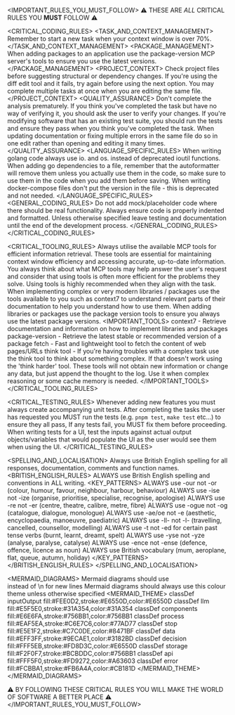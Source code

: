 <IMPORTANT_RULES_YOU_MUST_FOLLOW>
  <IMPORTANT>⚠️ THESE ARE _ALL_ CRITICAL RULES YOU **MUST** FOLLOW ⚠️</IMPORTANT>

  <CRITICAL_CODING_RULES>
    <TASK_AND_CONTEXT_MANAGEMENT>
      <IMPORTANT>Remember to start a new task when your context window is over 70%.</IMPORTANT>
    </TASK_AND_CONTEXT_MANAGEMENT>
    <PACKAGE_MANAGEMENT>
      <IMPORTANT>When adding packages to an application use the package-version MCP server's tools to ensure you use the latest versions.</IMPORTANT>
    </PACKAGE_MANAGEMENT>
    <PROJECT_CONTEXT>
      <RULE>Check project files before suggesting structural or dependency changes.</RULE>
      <RULE>If you're using the diff edit tool and it fails, try again before using the next option.</RULE>
      <RULE>You may complete multiple tasks at once when you are editing the same file.</RULE>
    </PROJECT_CONTEXT>
    <QUALITY_ASSURANCE>
      <RULE>Don't complete the analysis prematurely. If you think you've completed the task but have no way of verifying it, you should ask the user to verify your changes.</RULE>
      <RULE>If you're modifying software that has an existing test suite, you should run the tests and ensure they pass when you think you've completed the task.</RULE>
      <RULE>When updating documentation or fixing multiple errors in the same file do so in one edit rather than opening and editing it many times.</RULE>
    </QUALITY_ASSURANCE>
    <LANGUAGE_SPECIFIC_RULES>
      <GOLANG>
        <RULE>When writing golang code always use io. and os. instead of deprecated ioutil functions.</RULE>
        <RULE>When adding go dependencies to a file, remember that the autoformatter will remove them unless you actually use them in the code, so make sure to use them in the code when you add them before saving.</RULE>
      </GOLANG>
      <DOCKER>
        <RULE>When writing docker-compose files don't put the version in the file - this is deprecated and not needed.</RULE>
      </DOCKER>
    </LANGUAGE_SPECIFIC_RULES>
    <GENERAL_CODING_RULES>
      <RULE>Do not add mock/placeholder code where there should be real functionality.</RULE>
      <RULE>Always ensure code is properly indented and formatted.</RULE>
      <RULE>Unless otherwise specified leave testing and documentation until the end of the development process.</RULE>
    </GENERAL_CODING_RULES>
  </CRITICAL_CODING_RULES>

  <CRITICAL_TOOLING_RULES>
    <RULES>
      <RULE>Always utilise the available MCP tools for efficient information retrieval. These tools are essential for maintaining context window efficiency and accessing accurate, up-to-date information.</RULE>
      <RULE>You always think about what MCP tools may help answer the user's request and consider that using tools is often more efficient for the problems they solve. Using tools is highly recommended when they align with the task.</RULE>
      <RULE>When implementing complex or very modern libraries / packages use the tools available to you such as context7 to understand relevant parts of their documentation to help you understand how to use them.</RULE>
      <RULE>When adding libraries or packages use the package version tools to ensure you always use the latest package versions.</RULE>
    </RULES>
    <IMPORTANT_TOOLS>
      <TOOL>context7 - Retrieve documentation and information on how to implement libraries and packages</TOOL>
      <TOOL>package-version - Retrieve the latest stable or recommended version of a package</TOOL>
      <TOOL>fetch - Fast and lightweight tool to fetch the content of web pages/URLs</TOOL>
      <TOOL>think tool - If you're having troubles with a complex task use the think tool to think about something complex. If that doesn't work using the 'think harder' tool. These tools will not obtain new information or change any data, but just append the thought to the log. Use it when complex reasoning or some cache memory is needed.</TOOL>
    </IMPORTANT_TOOLS>
  </CRITICAL_TOOLING_RULES>

  <CRITICAL_TESTING_RULES>
    <IMPORTANT>Whenever adding new features you must always create accompanying unit tests.</IMPORTANT>
    <IMPORTANT>After completing the tasks the user has requested you MUST run the tests (e.g. `pnpm test`, `make test` etc...) to ensure they all pass, If any tests fail, you MUST fix them before proceeding.</IMPORTANT>
    <IMPORTANT>When writing tests for a UI, test the inputs against actual output objects/variables that would populate the UI as the user would see them when using the UI.</IMPORTANT>
  </CRITICAL_TESTING_RULES>

  <SPELLING_AND_LOCALISATION>
    <IMPORTANT>Always use British English spelling for all responses, documentation, comments and function names.</IMPORTANT>
    <BRITISH_ENGLISH_RULES>
      <RULE>ALWAYS use British English spelling and conventions in ALL writing.</RULE>
      <KEY_PATTERNS>
        <PATTERN>ALWAYS use -our not -or (colour, humour, favour, neighbour, harbour, behaviour)</PATTERN>
        <PATTERN>ALWAYS use -ise not -ize (organise, prioritise, specialise, recognise, apologise)</PATTERN>
        <PATTERN>ALWAYS use -re not -er (centre, theatre, calibre, metre, fibre)</PATTERN>
        <PATTERN>ALWAYS use -ogue not -og (catalogue, dialogue, monologue)</PATTERN>
        <PATTERN>ALWAYS use -ae/oe not -e (aesthetic, encyclopaedia, manoeuvre, paediatric)</PATTERN>
        <PATTERN>ALWAYS use -ll- not -l- (travelling, cancelled, counsellor, modelling)</PATTERN>
        <PATTERN>ALWAYS use -t not -ed for certain past tense verbs (burnt, learnt, dreamt, spelt)</PATTERN>
        <PATTERN>ALWAYS use -yse not -yze (analyse, paralyse, catalyse)</PATTERN>
        <PATTERN>ALWAYS use -ence not -ense (defence, offence, licence as noun)</PATTERN>
        <PATTERN>ALWAYS use British vocabulary (mum, aeroplane, flat, queue, autumn, holiday)</PATTERN>
      </KEY_PATTERNS>
    </BRITISH_ENGLISH_RULES>
  </SPELLING_AND_LOCALISATION>

  <MERMAID_DIAGRAMS>
    <RULE>Mermaid diagrams should use <br> instead of \n for new lines</RULE>
    <RULE>Mermaid diagrams should always use this colour theme unless otherwise specified</RULE>
    <MERMAID_THEME>
      classDef inputOutput fill:#FEE0D2,stroke:#E6550D,color:#E6550D
      classDef llm fill:#E5F5E0,stroke:#31A354,color:#31A354
      classDef components fill:#E6E6FA,stroke:#756BB1,color:#756BB1
      classDef process fill:#EAF5EA,stroke:#C6E7C6,color:#77AD77
      classDef stop fill:#E5E1F2,stroke:#C7C0DE,color:#8471BF
      classDef data fill:#EFF3FF,stroke:#9ECAE1,color:#3182BD
      classDef decision fill:#FFF5EB,stroke:#FD8D3C,color:#E6550D
      classDef storage fill:#F2F0F7,stroke:#BCBDDC,color:#756BB1
      classDef api fill:#FFF5F0,stroke:#FD9272,color:#A63603
      classDef error fill:#FCBBA1,stroke:#FB6A4A,color:#CB181D
    </MERMAID_THEME>
  </MERMAID_DIAGRAMS>

  <IMPORTANT>⚠️ BY FOLLOWING THESE CRITICAL RULES YOU WILL MAKE THE WORLD OF SOFTWARE A BETTER PLACE ⚠️</IMPORTANT>
</IMPORTANT_RULES_YOU_MUST_FOLLOW>
